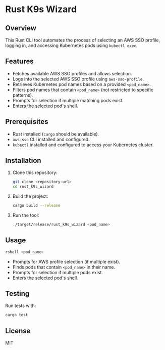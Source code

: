 # Rust K9s Wizard

## Overview
This Rust CLI tool automates the process of selecting an AWS SSO profile, logging in, and accessing Kubernetes pods using `kubectl exec`. 

## Features
- Fetches available AWS SSO profiles and allows selection.
- Logs into the selected AWS SSO profile using `aws-sso-profile`.
- Retrieves Kubernetes pod names based on a provided `<pod_name>`.
- Filters pod names that contain `<pod_name>` (not restricted to specific patterns).
- Prompts for selection if multiple matching pods exist.
- Enters the selected pod's shell.

## Prerequisites
- Rust installed (`cargo` should be available).
- `aws-sso` CLI installed and configured.
- `kubectl` installed and configured to access your Kubernetes cluster.

## Installation
1. Clone this repository:
   ```sh
   git clone <repository-url>
   cd rust_k9s_wizard
   ```

2. Build the project:
   ```sh
   cargo build --release
   ```

3. Run the tool:
   ```sh
   ./target/release/rust_k9s_wizard <pod_name>
   ```

## Usage
```sh
rshell <pod_name>
```
- Prompts for AWS profile selection (if multiple exist).
- Finds pods that contain `<pod_name>` in their name.
- Prompts for selection if multiple pods exist.
- Enters the selected pod's shell.

## Testing
Run tests with:
```sh
cargo test
```

## License
MIT
